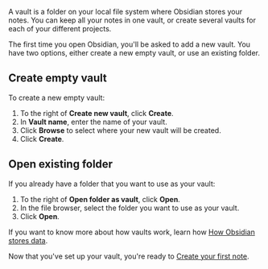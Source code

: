 A vault is a folder on your local file system where Obsidian stores your notes. You can keep all your notes in one vault, or create several vaults for each of your different projects.

The first time you open Obsidian, you'll be asked to add a new vault. You have two options, either create a new empty vault, or use an existing folder.

## Create empty vault 

To create a new empty vault:

1. To the right of **Create new vault**, click **Create**.
2. In **Vault name**, enter the name of your vault.
3. Click **Browse** to select where your new vault will be created.
4. Click **Create**.

## Open existing folder

If you already have a folder that you want to use as your vault:

1. To the right of **Open folder as vault**, click **Open**.
2. In the file browser, select the folder you want to use as your vault.
3. Click **Open**.

If you want to know more about how vaults work, learn how [How Obsidian stores data](https://help.obsidian.md/Files+and+folders/How+Obsidian+stores+data).

Now that you've set up your vault, you're ready to [Create your first note](https://help.obsidian.md/Getting+started/Create+your+first+note).